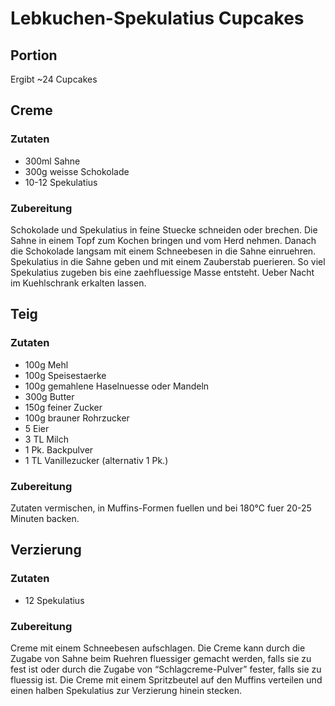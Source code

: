 # Lebkuchen-Spekulatius Cupcakes

## Portion
Ergibt ~24 Cupcakes

## Creme
### Zutaten
* 300ml Sahne
* 300g weisse Schokolade
* 10-12 Spekulatius

### Zubereitung
Schokolade und Spekulatius in feine Stuecke schneiden oder brechen. Die Sahne in einem Topf zum Kochen bringen und vom Herd nehmen. Danach die Schokolade langsam mit einem Schneebesen in die Sahne einruehren.
Spekulatius in die Sahne geben und mit einem Zauberstab puerieren. So viel Spekulatius zugeben bis eine zaehfluessige Masse entsteht.
Ueber Nacht im Kuehlschrank erkalten lassen.

## Teig
### Zutaten
* 100g Mehl
* 100g Speisestaerke
* 100g gemahlene Haselnuesse oder Mandeln
* 300g Butter
* 150g feiner Zucker
* 100g brauner Rohrzucker
* 5 Eier
* 3 TL Milch
* 1 Pk. Backpulver
* 1 TL Vanillezucker (alternativ 1 Pk.)

### Zubereitung
Zutaten vermischen, in Muffins-Formen fuellen und bei 180°C fuer 20-25 Minuten backen.

## Verzierung
### Zutaten
* 12 Spekulatius

### Zubereitung
Creme mit einem Schneebesen aufschlagen. Die Creme kann durch die Zugabe von Sahne beim Ruehren fluessiger gemacht werden, falls sie zu fest ist oder durch die Zugabe von “Schlagcreme-Pulver” fester, falls sie zu fluessig ist.
Die Creme mit einem Spritzbeutel auf den Muffins verteilen und einen halben Spekulatius zur Verzierung hinein stecken.
